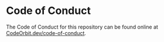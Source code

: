 ﻿# Code of Conduct

The Code of Conduct for this repository can be found online at [CodeOrbit.dev/code-of-conduct](https://CodeOrbit.dev/code-of-conduct).
